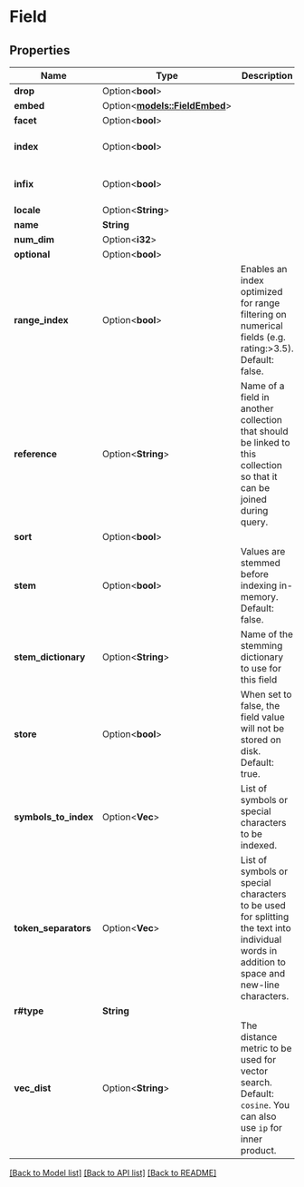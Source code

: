 # Field

## Properties

Name | Type | Description | Notes
------------ | ------------- | ------------- | -------------
**drop** | Option<**bool**> |  | [optional]
**embed** | Option<[**models::FieldEmbed**](Field_embed.md)> |  | [optional]
**facet** | Option<**bool**> |  | [optional]
**index** | Option<**bool**> |  | [optional][default to true]
**infix** | Option<**bool**> |  | [optional][default to false]
**locale** | Option<**String**> |  | [optional]
**name** | **String** |  | 
**num_dim** | Option<**i32**> |  | [optional]
**optional** | Option<**bool**> |  | [optional]
**range_index** | Option<**bool**> | Enables an index optimized for range filtering on numerical fields (e.g. rating:>3.5). Default: false.  | [optional]
**reference** | Option<**String**> | Name of a field in another collection that should be linked to this collection so that it can be joined during query.  | [optional]
**sort** | Option<**bool**> |  | [optional]
**stem** | Option<**bool**> | Values are stemmed before indexing in-memory. Default: false.  | [optional]
**stem_dictionary** | Option<**String**> | Name of the stemming dictionary to use for this field | [optional]
**store** | Option<**bool**> | When set to false, the field value will not be stored on disk. Default: true.  | [optional]
**symbols_to_index** | Option<**Vec<String>**> | List of symbols or special characters to be indexed.  | [optional][default to []]
**token_separators** | Option<**Vec<String>**> | List of symbols or special characters to be used for splitting the text into individual words in addition to space and new-line characters.  | [optional][default to []]
**r#type** | **String** |  | 
**vec_dist** | Option<**String**> | The distance metric to be used for vector search. Default: `cosine`. You can also use `ip` for inner product.  | [optional]

[[Back to Model list]](../README.md#documentation-for-models) [[Back to API list]](../README.md#documentation-for-api-endpoints) [[Back to README]](../README.md)


